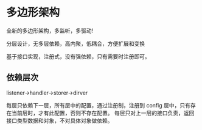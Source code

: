 # 多边形架构

全新的多边形架构，多监听，多驱动!

分层设计，无多层依赖，高内聚，低耦合，方便扩展和变换

基于接口实现，注册式，没有强依赖，只有需要时注册即可。


## 依赖层次
listener->handler->storer->dirver

每层只依赖下一层，所有层中的配置，通过注册制，注册到 config 层中，只有存在当前层时，才有此配置，否则不存在配置。
每层只对上一层的接口负责，返回接口类型数据和对象，不对具体对象做依赖。